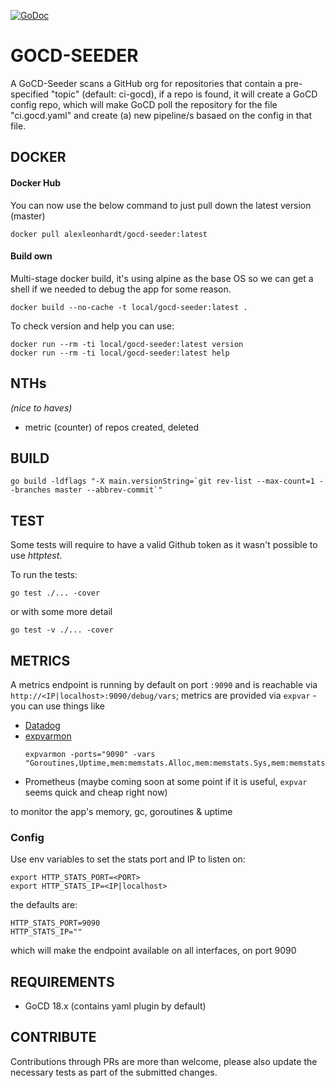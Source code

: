 [![GoDoc](https://godoc.org/github.com/alex-leonhardt/gocd-seeder?status.svg)](https://godoc.org/github.com/alex-leonhardt/gocd-seeder)

# GOCD-SEEDER
A GoCD-Seeder scans a GitHub org for repositories that contain a pre-specified "topic" (default: ci-gocd), if a repo is found, it will create a GoCD config repo, which will make GoCD poll the repository for the file "ci.gocd.yaml" and create (a) new pipeline/s basaed on the config in that file.

## DOCKER

#### Docker Hub

You can now use the below command to just pull down the latest version (master)
```
docker pull alexleonhardt/gocd-seeder:latest
```

#### Build own

Multi-stage docker build, it's using alpine as the base OS so we can get a shell if we needed to debug the app for some reason.

```
docker build --no-cache -t local/gocd-seeder:latest .
```

To check version and help you can use: 

```
docker run --rm -ti local/gocd-seeder:latest version
docker run --rm -ti local/gocd-seeder:latest help
```

## NTHs

_(nice to haves)_

- metric (counter) of repos created, deleted

## BUILD

```
go build -ldflags "-X main.versionString=`git rev-list --max-count=1 --branches master --abbrev-commit`"
```

## TEST

Some tests will require to have a valid Github token as it wasn't possible to use _httptest_.

To run the tests: 

```
go test ./... -cover
```

or with some more detail 

```
go test -v ./... -cover
```


## METRICS

A metrics endpoint is running by default on port `:9090` and is reachable via `http://<IP|localhost>:9090/debug/vars`; metrics are provided via `expvar` - you can use things like

- [Datadog](https://docs.datadoghq.com/integrations/go_expvar/)
- [expvarmon](https://github.com/divan/expvarmon)
  ```shell
  expvarmon -ports="9090" -vars "Goroutines,Uptime,mem:memstats.Alloc,mem:memstats.Sys,mem:memstats.HeapAlloc,mem:memstats.HeapInuse,duration:memstats.PauseNs,duration:memstats.PauseTotalNs"
  ```
- Prometheus (maybe coming soon at some point if it is useful, `expvar` seems quick and cheap right now)

to monitor the app's memory, gc, goroutines & uptime

### Config

Use env variables to set the stats port and IP to listen on:
```
export HTTP_STATS_PORT=<PORT>
export HTTP_STATS_IP=<IP|localhost>
```

the defaults are: 

```
HTTP_STATS_PORT=9090
HTTP_STATS_IP=""
```

which will make the endpoint available on all interfaces, on port 9090

## REQUIREMENTS

- GoCD 18.x (contains yaml plugin by default)

## CONTRIBUTE

Contributions through PRs are more than welcome, please also update the necessary tests as part of the submitted changes.

